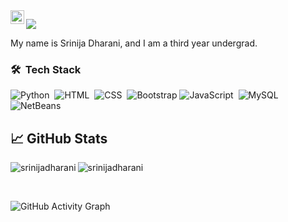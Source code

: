 <a href="https://www.linkedin.com/in/srinijadharani/">
  <img align="left" alt="Srinija's LinkedIN" width="22px" src="https://raw.githubusercontent.com/peterthehan/peterthehan/master/assets/linkedin.svg" />
</a>

![](https://visitor-badge.glitch.me/badge?page_id=srinijadharani)

My name is Srinija Dharani, and I am a third year undergrad.

### 🛠 &nbsp;Tech Stack
![Python](https://img.shields.io/badge/-Python-05122A?style=flat&logo=Python)&nbsp;
![HTML](https://img.shields.io/badge/-HTML-05122A?style=flat&logo=HTML5)&nbsp;
![CSS](https://img.shields.io/badge/-CSS-05122A?style=flat&logo=CSS3&logoColor=1572B6)&nbsp;
![Bootstrap](https://img.shields.io/badge/-Bootstrap-05122A?style=flat&logo=bootstrap&logoColor=563D7C)
![JavaScript](https://img.shields.io/badge/-JavaScript-05122A?style=flat&logo=javascript)&nbsp;
![MySQL](https://img.shields.io/badge/-MySQL-05122A?style=flat&logo=MySQL)&nbsp;
![NetBeans](https://img.shields.io/badge/-NetBeans-05122A?style=flat&logo=NetBeans-ide&logoColor=2C2255)


## &#x1f4c8; GitHub Stats

<p align="left"><img align="left" src="https://github-readme-stats.vercel.app/api/top-langs?username=srinijadharani&show_icons=true&locale=en&layout=compact&theme=midnight-purple" alt="srinijadharani" /></p>

 
 <p><img align="center" src="https://github-readme-streak-stats.herokuapp.com/?user=srinijadharani&theme=midnight-purple" alt="srinijadharani" /></p>
 
 <br />
 
![GitHub Activity Graph](https://activity-graph.herokuapp.com/graph?username=srinijadharani&bg_color=000000&color=4fff67&line=4fff67&point=ffffff&area=true&hide_border=true)  
